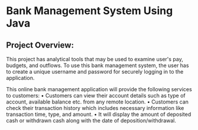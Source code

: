 # Bank Management System Using Java
## Project Overview:
This project has analytical tools that may be used to examine user's pay, budgets, and outflows.
To use this bank management system, the user has to create a unique username and password for securely logging in to the application.

This online bank management application will provide the following services to customers:
•	Customers can view their account details such as type of account, available balance etc. from any remote location.
•	Customers can check their transaction history which includes necessary information like transaction time, type, and amount.
•	It will display the amount of deposited cash or withdrawn cash along with the date of deposition/withdrawal.

